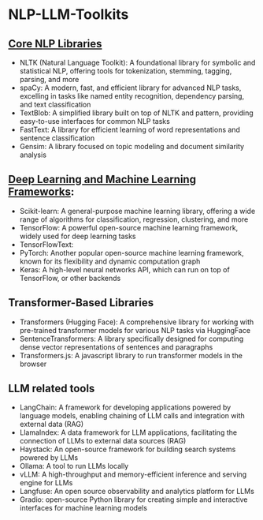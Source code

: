 # NLP-LLM-Toolkits

## [Core NLP Libraries](https://github.com/len-rtz/NLP-LLM-Toolkits/blob/main/core-nlp-libraries.ipynb)
- NLTK (Natural Language Toolkit): A foundational library for symbolic and statistical NLP, offering tools for tokenization, stemming, tagging, parsing, and more
- spaCy: A modern, fast, and efficient library for advanced NLP tasks, excelling in tasks like named entity recognition, dependency parsing, and text classification
- TextBlob: A simplified library built on top of NLTK and pattern, providing easy-to-use interfaces for common NLP tasks
- FastText: A library for efficient learning of word representations and sentence classification
- Gensim: A library focused on topic modeling and document similarity analysis
  
## [Deep Learning and Machine Learning Frameworks](https://github.com/len-rtz/NLP-LLM-Toolkits/blob/main/DeppL-ML.ipynb):
- Scikit-learn: A general-purpose machine learning library, offering a wide range of algorithms for classification, regression, clustering, and more
- TensorFlow: A powerful open-source machine learning framework, widely used for deep learning tasks
- TensorFlowText: 
- PyTorch: Another popular open-source machine learning framework, known for its flexibility and dynamic computation graph
- Keras: A high-level neural networks API, which can run on top of TensorFlow, or other backends

## Transformer-Based Libraries
- Transformers (Hugging Face): A comprehensive library for working with pre-trained transformer models for various NLP tasks via HuggingFace
- SentenceTransformers: A library specifically designed for computing dense vector representations of sentences and paragraphs
- Transformers.js: A javascript library to run transformer models in the browser

## LLM related tools
- LangChain: A framework for developing applications powered by language models, enabling chaining of LLM calls and integration with external data (RAG)
- LlamaIndex: A data framework for LLM applications, facilitating the connection of LLMs to external data sources (RAG)
- Haystack: An open-source framework for building search systems powered by LLMs
- Ollama: A tool to run LLMs locally
- vLLM: A high-throughput and memory-efficient inference and serving engine for LLMs
- Langfuse: An open source observability and analytics platform for LLMs
- Gradio: open-source Python library for creating simple and interactive interfaces for machine learning models
